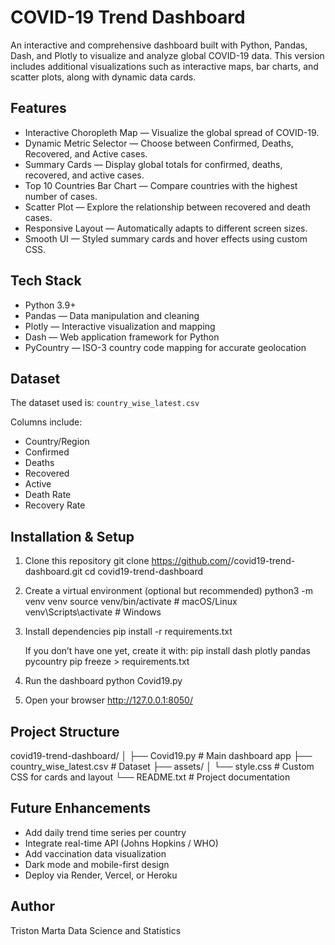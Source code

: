 COVID-19 Trend Dashboard
========================

An interactive and comprehensive dashboard built with Python, Pandas, Dash, and Plotly to visualize and analyze global COVID-19 data.
This version includes additional visualizations such as interactive maps, bar charts, and scatter plots, along with dynamic data cards.

Features
--------
- Interactive Choropleth Map — Visualize the global spread of COVID-19.
- Dynamic Metric Selector — Choose between Confirmed, Deaths, Recovered, and Active cases.
- Summary Cards — Display global totals for confirmed, deaths, recovered, and active cases.
- Top 10 Countries Bar Chart — Compare countries with the highest number of cases.
- Scatter Plot — Explore the relationship between recovered and death cases.
- Responsive Layout — Automatically adapts to different screen sizes.
- Smooth UI — Styled summary cards and hover effects using custom CSS.

Tech Stack
----------
- Python 3.9+
- Pandas — Data manipulation and cleaning
- Plotly — Interactive visualization and mapping
- Dash — Web application framework for Python
- PyCountry — ISO-3 country code mapping for accurate geolocation

Dataset
-------
The dataset used is: `country_wise_latest.csv`

Columns include:
- Country/Region
- Confirmed
- Deaths
- Recovered
- Active
- Death Rate
- Recovery Rate

Installation & Setup
--------------------
1. Clone this repository
   git clone https://github.com/<your-username>/covid19-trend-dashboard.git
   cd covid19-trend-dashboard

2. Create a virtual environment (optional but recommended)
   python3 -m venv venv
   source venv/bin/activate    # macOS/Linux
   venv\Scripts\activate       # Windows

3. Install dependencies
   pip install -r requirements.txt

   If you don’t have one yet, create it with:
   pip install dash plotly pandas pycountry
   pip freeze > requirements.txt

4. Run the dashboard
   python Covid19.py

5. Open your browser
   http://127.0.0.1:8050/

Project Structure
-----------------
covid19-trend-dashboard/
│
├── Covid19.py               # Main dashboard app
├── country_wise_latest.csv  # Dataset
├── assets/
│   └── style.css            # Custom CSS for cards and layout
└── README.txt               # Project documentation

Future Enhancements
-------------------
- Add daily trend time series per country
- Integrate real-time API (Johns Hopkins / WHO)
- Add vaccination data visualization
- Dark mode and mobile-first design
- Deploy via Render, Vercel, or Heroku

Author
------
Triston Marta
Data Science and Statistics
